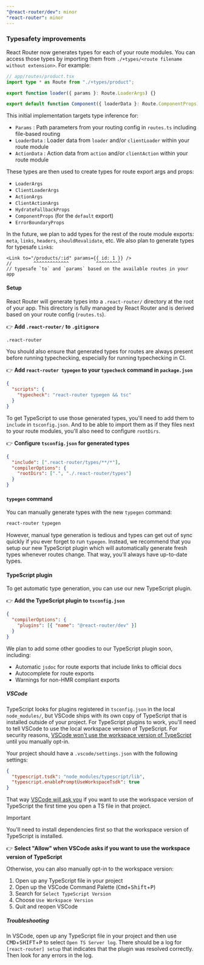 ```yaml
---
"@react-router/dev": minor
"react-router": minor
---
```


### Typesafety improvements

React Router now generates types for each of your route modules.
You can access those types by importing them from `./+types/<route filename without extension>`.
For example:

```ts
// app/routes/product.tsx
import type * as Route from "./+types/product";

export function loader({ params }: Route.LoaderArgs) {}

export default function Component({ loaderData }: Route.ComponentProps) {}
```

This initial implementation targets type inference for:

- `Params` : Path parameters from your routing config in `routes.ts` including file-based routing
- `LoaderData` : Loader data from `loader` and/or `clientLoader` within your route module
- `ActionData` : Action data from `action` and/or `clientAction` within your route module

These types are then used to create types for route export args and props:

- `LoaderArgs`
- `ClientLoaderArgs`
- `ActionArgs`
- `ClientActionArgs`
- `HydrateFallbackProps`
- `ComponentProps` (for the `default` export)
- `ErrorBoundaryProps`

In the future, we plan to add types for the rest of the route module exports: `meta`, `links`, `headers`, `shouldRevalidate`, etc.
We also plan to generate types for typesafe `Link`s:

```tsx
<Link to="/products/:id" params={{ id: 1 }} />
//        ^^^^^^^^^^^^^          ^^^^^^^^^
// typesafe `to` and `params` based on the available routes in your app
```

#### Setup

React Router will generate types into a `.react-router/` directory at the root of your app.
This directory is fully managed by React Router and is derived based on your route config (`routes.ts`).

👉 **Add `.react-router/` to `.gitignore`**

```txt
.react-router
```

You should also ensure that generated types for routes are always present before running typechecking,
especially for running typechecking in CI.

👉 **Add `react-router typegen` to your `typecheck` command in `package.json`**

```json
{
  "scripts": {
    "typecheck": "react-router typegen && tsc"
  }
}
```

To get TypeScript to use those generated types, you'll need to add them to `include` in `tsconfig.json`.
And to be able to import them as if they files next to your route modules, you'll also need to configure `rootDirs`.

👉 **Configure `tsconfig.json` for generated types**

```json
{
  "include": [".react-router/types/**/*"],
  "compilerOptions": {
    "rootDirs": [".", "./.react-router/types"]
  }
}
```

#### `typegen` command

You can manually generate types with the new `typegen` command:

```sh
react-router typegen
```

However, manual type generation is tedious and types can get out of sync quickly if you ever forget to run `typegen`.
Instead, we recommend that you setup our new TypeScript plugin which will automatically generate fresh types whenever routes change.
That way, you'll always have up-to-date types.

#### TypeScript plugin

To get automatic type generation, you can use our new TypeScript plugin.

👉 **Add the TypeScript plugin to `tsconfig.json`**

```json
{
  "compilerOptions": {
    "plugins": [{ "name": "@react-router/dev" }]
  }
}
```

We plan to add some other goodies to our TypeScript plugin soon, including:

- Automatic `jsdoc` for route exports that include links to official docs
- Autocomplete for route exports
- Warnings for non-HMR compliant exports

##### VSCode

TypeScript looks for plugins registered in `tsconfig.json` in the local `node_modules/`,
but VSCode ships with its own copy of TypeScript that is installed outside of your project.
For TypeScript plugins to work, you'll need to tell VSCode to use the local workspace version of TypeScript.
For security reasons, [VSCode won't use the workspace version of TypeScript](https://code.visualstudio.com/docs/typescript/typescript-compiling#_using-the-workspace-version-of-typescript) until you manually opt-in.

Your project should have a `.vscode/settings.json` with the following settings:

```json
{
  "typescript.tsdk": "node_modules/typescript/lib",
  "typescript.enablePromptUseWorkspaceTsdk": true
}
```

That way [VSCode will ask you](https://code.visualstudio.com/updates/v1_45#_prompt-users-to-switch-to-the-workspace-version-of-typescript) if you want to use the workspace version of TypeScript the first time you open a TS file in that project.

> [!IMPORTANT]  
> You'll need to install dependencies first so that the workspace version of TypeScript is installed.

👉 **Select "Allow" when VSCode asks if you want to use the workspace version of TypeScript**

Otherwise, you can also manually opt-in to the workspace version:

1. Open up any TypeScript file in your project
2. Open up the VSCode Command Palette (<kbd>Cmd</kbd>+<kbd>Shift</kbd>+<kbd>P</kbd>)
3. Search for `Select TypeScript Version`
4. Choose `Use Workspace Version`
5. Quit and reopen VSCode

##### Troubleshooting

In VSCode, open up any TypeScript file in your project and then use <kbd>CMD</kbd>+<kbd>SHIFT</kbd>+<kbd>P</kbd> to select `Open TS Server log`.
There should be a log for `[react-router] setup` that indicates that the plugin was resolved correctly.
Then look for any errors in the log.
